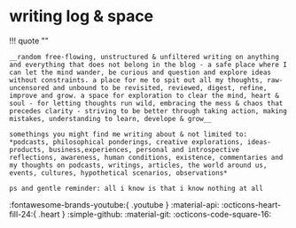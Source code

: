 # writing log & space

!!! quote ""
    
    
    __random free-flowing, unstructured & unfiltered writing on anything and everything that does not belong in the blog - a safe place where I can let the mind wander, be curious and question and explore ideas without constraints. a place for me to spit out all my thoughts, raw-uncensored and unbound to be revisited, reviewed, digest, refine, improve and grow. a space for exploration to clear the mind, heart & soul - for letting thoughts run wild, embracing the mess & chaos that precedes clarity - striving to be better through taking action, making mistakes, understanding to learn, develope & grow__

    somethings you might find me writing about & not limited to: *podcasts, philosophical ponderings, creative explorations, ideas-products, business,experiences, personal and introspective reflections, awareness, human conditions, existence, commentaries and my thoughts on podcasts, writings, articles, the world around us, events, cultures, hypothetical scenarios, observations*

    ps and gentle reminder: all i know is that i know nothing at all




:fontawesome-brands-youtube:{ .youtube }
:material-api:
:octicons-heart-fill-24:{ .heart }
:simple-github:
:material-git:
:octicons-code-square-16: